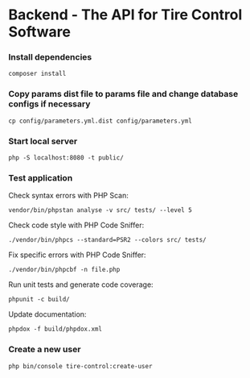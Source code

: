 # Backend - The API for Tire Control Software

### Install dependencies

```
composer install
```

### Copy params dist file to params file and change database configs if necessary

```
cp config/parameters.yml.dist config/parameters.yml 
```

### Start local server

```
php -S localhost:8080 -t public/
```

### Test application

Check syntax errors with PHP Scan:
```
vendor/bin/phpstan analyse -v src/ tests/ --level 5
```

Check code style with PHP Code Sniffer:
```
./vendor/bin/phpcs --standard=PSR2 --colors src/ tests/
```

Fix specific errors with PHP Code Sniffer:
```
./vendor/bin/phpcbf -n file.php
```

Run unit tests and generate code coverage:
```
phpunit -c build/
```

Update documentation:
```
phpdox -f build/phpdox.xml
```

### Create a new user

```
php bin/console tire-control:create-user  
```
